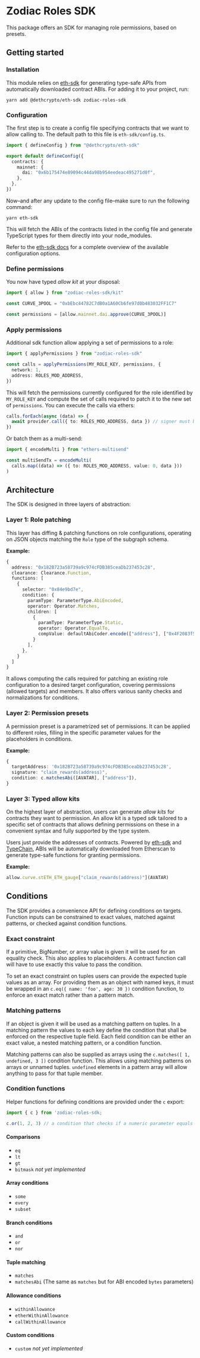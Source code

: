 # Zodiac Roles SDK

This package offers an SDK for managing role permissions, based on presets.

## Getting started

### Installation

This module relies on [eth-sdk](https://github.com/dethcrypto/eth-sdk) for generating type-safe APIs from automatically downloaded contract ABIs. For adding it to your project, run:

```
yarn add @dethcrypto/eth-sdk zodiac-roles-sdk
```

### Configuration

The first step is to create a config file specifying contracts that we want to allow calling to. The default path to this file is `eth-sdk/config.ts`.

```typescript
import { defineConfig } from "@dethcrypto/eth-sdk"

export default defineConfig({
  contracts: {
    mainnet: {
      dai: "0x6b175474e89094c44da98b954eedeac495271d0f",
    },
  },
})
```

Now–and after any update to the config file–make sure to run the following command:

```
yarn eth-sdk
```

This will fetch the ABIs of the contracts listed in the config file and generate TypeScript types for them directly into your node_modules.

Refer to the [eth-sdk docs](https://github.com/dethcrypto/eth-sdk#configuration) for a complete overview of the available configuration options.

### Define permissions

You now have typed _allow kit_ at your disposal:

```typescript
import { allow } from "zodiac-roles-sdk/kit"

const CURVE_3POOL = "0xbEbc44782C7dB0a1A60Cb6fe97d0b483032FF1C7"

const permissions = [allow.mainnet.dai.approve(CURVE_3POOL)]
```

### Apply permissions

Additional sdk function allow applying a set of permissions to a role:

```typescript
import { applyPermissions } from "zodiac-roles-sdk"

const calls = applyPermissions(MY_ROLE_KEY, permissions, {
  network: 1,
  address: ROLES_MOD_ADDRESS,
})
```

This will fetch the permissions currently configured for the role identified by `MY_ROLE_KEY` and compute the set of calls required to patch it to the new set of `permissions`.
You can execute the calls via ethers:

```typescript
calls.forEach(async (data) => {
  await provider.call({ to: ROLES_MOD_ADDRESS, data }) // signer must be the `owner` of the roles mod
})
```

Or batch them as a multi-send:

```typescript
import { encodeMulti } from "ethers-multisend"

const multiSendTx = encodeMulti(
  calls.map((data) => ({ to: ROLES_MOD_ADDRESS, value: 0, data }))
)
```

## Architecture

The SDK is designed in three layers of abstraction:

### Layer 1: Role patching

This layer has diffing & patching functions on role configurations, operating on JSON objects matching the `Role` type of the subgraph schema.

**Example:**

```typescript
{
  address: "0x182B723a58739a9c974cFDB385ceaDb237453c28",
  clearance: Clearance.Function,
  functions: [
    {
      selector: "0x84e9bd7e",
      condition: {
        paramType: ParameterType.AbiEncoded,
        operator: Operator.Matches,
        children: [
          {
            paramType: ParameterType.Static,
            operator: Operator.EqualTo,
            compValue: defaultAbiCoder.encode(["address"], ["0x4F2083f5fBede34C2714aFfb3105539775f7FE64"]),
          }
        ],
      },
    }
  ]
}
```

It allows computing the calls required for patching an existing role configuration to a desired target configuration, covering permissions (allowed targets) and members.
It also offers various sanity checks and normalizations for conditions.

### Layer 2: Permission presets

A permission preset is a parametrized set of permissions. It can be applied to different roles, filling in the specific parameter values for the placeholders in conditions.

**Example:**

```typescript
{
  targetAddress: '0x182B723a58739a9c974cFDB385ceaDb237453c28',
  signature: "claim_rewards(address)",
  condition: c.matchesAbi([AVATAR], ["address"]),
}
```

### Layer 3: Typed allow kits

On the highest layer of abstraction, users can generate _allow kits_ for contracts they want to permission.
An allow kit is a typed sdk tailored to a specific set of contracts that allows defining permissions on these in a convenient syntax and fully supported by the type system.

Users just provide the addresses of contracts. Powered by [eth-sdk](https://github.com/dethcrypto/eth-sdk) and [TypeChain](https://github.com/dethcrypto/TypeChain), ABIs will be automatically downloaded from Etherscan to generate type-safe functions for granting permissions.

**Example:**

```typescript
allow.curve.stETH_ETH_gauge["claim_rewards(address)"](AVATAR)
```

## Conditions

The SDK provides a convenience API for defining conditions on targets. Function inputs can be constrained to exact values, matched against patterns, or checked against condition functions.

### Exact constraint

If a primitive, BigNumber, or array value is given it will be used for an equality check.
This also applies to placeholders.
A contract function call will have to use exactly this value to pass the condition.

To set an exact constraint on tuples users can provide the expected tuple values as an array. For providing them as an object with named keys, it must be wrapped in an `c.eq({ name: 'foo', age: 30 })` condition function, to enforce an exact match rather than a pattern match.

### Matching patterns

If an object is given it will be used as a matching pattern on tuples. In a matching pattern the values to each key define the condition that shall be enforced on the respective tuple field. Each field condition can be either an exact value, a nested matching pattern, or a condition function.

Matching patterns can also be supplied as arrays using the `c.matches([ 1, undefined, 3 ])` condition function. This allows using matching patterns on arrays or unnamed tuples. `undefined` elements in a pattern array will allow anything to pass for that tuple member.

### Condition functions

Helper functions for defining conditions are provided under the `c` export:

```typescript
import { c } from 'zodiac-roles-sdk;

c.or(1, 2, 3) // a condition that checks if a numeric parameter equals either of `1`, `2` or `3`
```

#### Comparisons

- `eq`
- `lt`
- `gt`
- `bitmask` _not yet implemented_

#### Array conditions

- `some`
- `every`
- `subset`

#### Branch conditions

- `and`
- `or`
- `nor`

#### Tuple matching

- `matches`
- `matchesAbi` (The same as `matches` but for ABI encoded `bytes` parameters)

#### Allowance conditions

- `withinAllowance`
- `etherWithinAllowance`
- `callWithinAllowance`

#### Custom conditions

- `custom` _not yet implemented_
